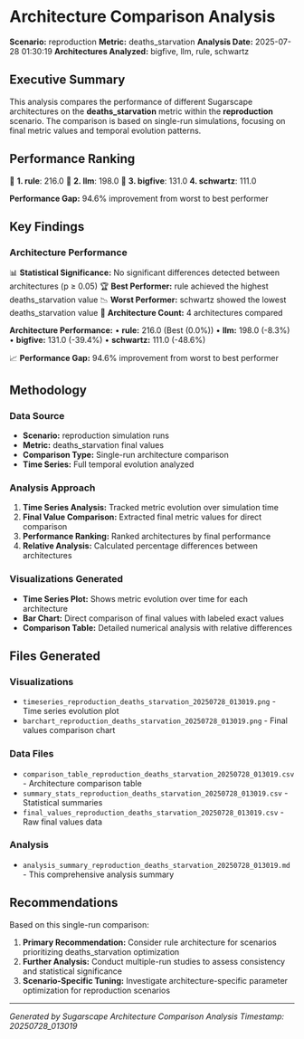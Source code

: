 # Architecture Comparison Analysis

**Scenario:** reproduction
**Metric:** deaths_starvation
**Analysis Date:** 2025-07-28 01:30:19
**Architectures Analyzed:** bigfive, llm, rule, schwartz

## Executive Summary

This analysis compares the performance of different Sugarscape architectures on the **deaths_starvation** metric within the **reproduction** scenario. The comparison is based on single-run simulations, focusing on final metric values and temporal evolution patterns.

## Performance Ranking

🥇 **1. rule**: 216.0
🥈 **2. llm**: 198.0
🥉 **3. bigfive**: 131.0
   **4. schwartz**: 111.0

**Performance Gap:** 94.6% improvement from worst to best performer

## Key Findings

### Architecture Performance
📊 **Statistical Significance:** No significant differences detected between architectures (p ≥ 0.05)
🏆 **Best Performer:** rule achieved the highest deaths_starvation value
📉 **Worst Performer:** schwartz showed the lowest deaths_starvation value
🔢 **Architecture Count:** 4 architectures compared

**Architecture Performance:**
• **rule:** 216.0 (Best (0.0%))
• **llm:** 198.0 (-8.3%)
• **bigfive:** 131.0 (-39.4%)
• **schwartz:** 111.0 (-48.6%)

📈 **Performance Gap:** 94.6% improvement from worst to best performer

## Methodology

### Data Source
- **Scenario:** reproduction simulation runs
- **Metric:** deaths_starvation final values
- **Comparison Type:** Single-run architecture comparison
- **Time Series:** Full temporal evolution analyzed

### Analysis Approach
1. **Time Series Analysis:** Tracked metric evolution over simulation time
2. **Final Value Comparison:** Extracted final metric values for direct comparison
3. **Performance Ranking:** Ranked architectures by final performance
4. **Relative Analysis:** Calculated percentage differences between architectures

### Visualizations Generated
- **Time Series Plot:** Shows metric evolution over time for each architecture
- **Bar Chart:** Direct comparison of final values with labeled exact values
- **Comparison Table:** Detailed numerical analysis with relative differences

## Files Generated

### Visualizations
- `timeseries_reproduction_deaths_starvation_20250728_013019.png` - Time series evolution plot
- `barchart_reproduction_deaths_starvation_20250728_013019.png` - Final values comparison chart

### Data Files
- `comparison_table_reproduction_deaths_starvation_20250728_013019.csv` - Architecture comparison table
- `summary_stats_reproduction_deaths_starvation_20250728_013019.csv` - Statistical summaries
- `final_values_reproduction_deaths_starvation_20250728_013019.csv` - Raw final values data

### Analysis
- `analysis_summary_reproduction_deaths_starvation_20250728_013019.md` - This comprehensive analysis summary

## Recommendations

Based on this single-run comparison:
1. **Primary Recommendation:** Consider rule architecture for scenarios prioritizing deaths_starvation optimization
2. **Further Analysis:** Conduct multiple-run studies to assess consistency and statistical significance
3. **Scenario-Specific Tuning:** Investigate architecture-specific parameter optimization for reproduction scenarios


---
*Generated by Sugarscape Architecture Comparison Analysis*
*Timestamp: 20250728_013019*

